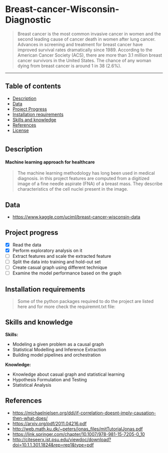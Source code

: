 # Breast-cancer-Wisconsin-Diagnostic

>Breast cancer is the most common invasive cancer in women and the second leading cause of cancer death in women after lung cancer.
>Advances in screening and treatment for breast cancer have improved survival rates dramatically since 1989. According to the American Cancer Society (ACS), there are more than 3.1 million breast cancer survivors in the United States. The chance of any woman dying from breast cancer is around 1 in 38 (2.6%).
---
## Table of contents
* [Description](#description)
* [Data](#data)
* [Project Progress](#progress)
* [Installation requirements](#install)
* [Skills and knowledge](#hint)
* [References](#refs)
* [License](#license)

# <a name='description'></a>
## Description

#### Machine learning approach for healthcare
>The machine learning methodology has long been used in medical diagnosis. in this project features are computed from a digitized image of a fine needle aspirate (FNA) of a breast mass. They describe characteristics of the cell nuclei present in the image.

<a name='data'></a>

## Data

- https://www.kaggle.com/uciml/breast-cancer-wisconsin-data


<a name='Project progress'></a>

## Project progress
- [x] Read the data 
- [x] Perform exploratory analysis on it 
- [ ] Extract features and scale the extracted feature
- [ ] Split the data into training and hold-out set 
- [ ] Create casual graph using different technique 
- [ ] Examine the model performance based on the graph 

<a name='install'></a> 

## Installation requirements
>Some of the python packages required to do the project are listed here and for more check the requiremnt.txt file:

<a name='hint'></a>

## Skills and knowledge

**Skills:**

- Modeling a given problem as a causal graph
- Statistical Modelling and Inference Extraction
- Building model pipelines and orchestration


**Knowledge:**
- Knowledge about casual graph and statistical learning
- Hypothesis Formulation and Testing 
- Statistical Analysis

 <a name='refs'></a>
 
 ## References
 - https://michaelnielsen.org/ddi/if-correlation-doesnt-imply-causation-then-what-does/
 - https://arxiv.org/pdf/2011.04216.pdf
 - http://web.math.ku.dk/~peters/jonas_files/mitTutorialJonas.pdf
 - https://link.springer.com/chapter/10.1007/978-981-15-7205-0_10
 - http://citeseerx.ist.psu.edu/viewdoc/download?doi=10.1.1.301.1824&rep=rep1&type=pdf